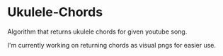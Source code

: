 ﻿# Ukulele-Chords

Algorithm that returns ukulele chords for given youtube song.

I'm currently working on returning chords as visual pngs for easier use.
